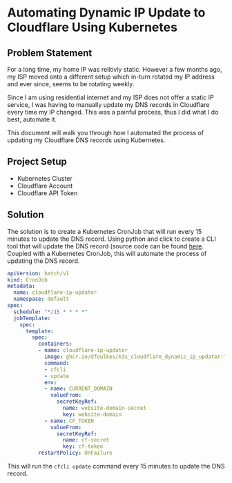# Automating Dynamic IP Update to Cloudflare Using Kubernetes

## Problem Statement

For a long time, my home IP was relitivly static. However a few months ago, my ISP moved onto a different setup which 
in-turn rotated my IP address and ever since, seems to be rotating weekly.

Since I am using residential internet and my ISP does not offer a static IP service, I was having to manually update my
DNS records in Cloudflare every time my IP changed. This was a painful process, thus I did what I do best, automate it.

This document will walk you through how I automated the process of updating my Cloudflare DNS records using Kubernetes.

## Project Setup

 - Kubernetes Cluster
 - Cloudflare Account
 - Cloudflare API Token

## Solution

The solution is to create a Kubernetes CronJob that will run every 15 minutes to update the DNS record.
Using python and click to create a CLI tool that will update the DNS record (source code can be found [here](https://github.com/dfoulkes/k3s_cloudflare_dynamic_ip_updater).
Coupled with a Kubernetes CronJob, this will automate the process of updating the DNS record.

```yaml
apiVersion: batch/v1
kind: CronJob
metadata:
  name: cloudflare-ip-updater
  namespace: default
spec:
  schedule: "*/15 * * * *"
  jobTemplate:
    spec:
      template:
        spec:
          containers:
          - name: cloudflare-ip-updater
            image: ghcr.io/dfoulkes/k3s_cloudflare_dynamic_ip_updater:latest
            command:
            - cfcli
            - update
            env:
            - name: CURRENT_DOMAIN
              valueFrom:
                secretKeyRef:
                  name: website-domain-secret
                  key: website-domain
            - name: CF_TOKEN
              valueFrom:
                secretKeyRef:
                  name: cf-secret
                  key: cf-token
          restartPolicy: OnFailure
```

This will run the `cfcli update` command every 15 minutes to update the DNS record.


